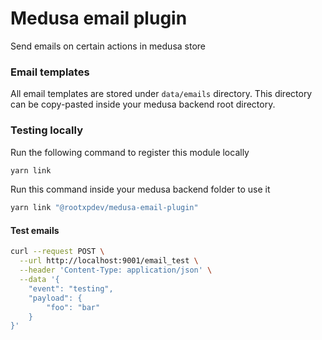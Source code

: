 # Medusa email plugin

Send emails on certain actions in medusa store

### Email templates

All email templates are stored under `data/emails` directory. This directory can be copy-pasted inside your medusa backend root directory.

### Testing locally

Run the following command to register this module locally

```bash
yarn link
```

Run this command inside your medusa backend folder to use it
```bash
yarn link "@rootxpdev/medusa-email-plugin"
```

#### Test emails

```bash
curl --request POST \
  --url http://localhost:9001/email_test \
  --header 'Content-Type: application/json' \
  --data '{
	"event": "testing",
	"payload": {
		"foo": "bar"
	}
}'
```